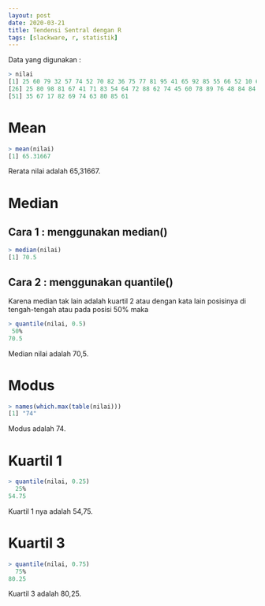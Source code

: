 ```yaml
---
layout: post
date: 2020-03-21
title: Tendensi Sentral dengan R
tags: [slackware, r, statistik]
---
```

Data yang digunakan :
```R
> nilai
[1] 25 60 79 32 57 74 52 70 82 36 75 77 81 95 41 65 92 85 55 66 52 10 64 75 78
[26] 25 80 98 81 67 41 71 83 54 64 72 88 62 74 45 60 78 89 76 48 84 84 90 15 79
[51] 35 67 17 82 69 74 63 80 85 61
```

# Mean
```R
> mean(nilai)
[1] 65.31667
```
Rerata nilai adalah 65,31667.

# Median
## Cara 1 : menggunakan median()
```R
> median(nilai)
[1] 70.5
```

## Cara 2 : menggunakan quantile()
Karena median tak lain adalah kuartil 2 atau dengan kata lain posisinya di tengah-tengah atau pada posisi 50% maka
```R
> quantile(nilai, 0.5)
 50% 
70.5
```

Median nilai adalah 70,5.

# Modus
```R
> names(which.max(table(nilai)))
[1] "74"
```
Modus adalah 74.

# Kuartil 1
```R
> quantile(nilai, 0.25)
  25% 
54.75
```
Kuartil 1 nya adalah 54,75.

# Kuartil 3
```R
> quantile(nilai, 0.75)
  75% 
80.25
```
Kuartil 3 adalah 80,25.
